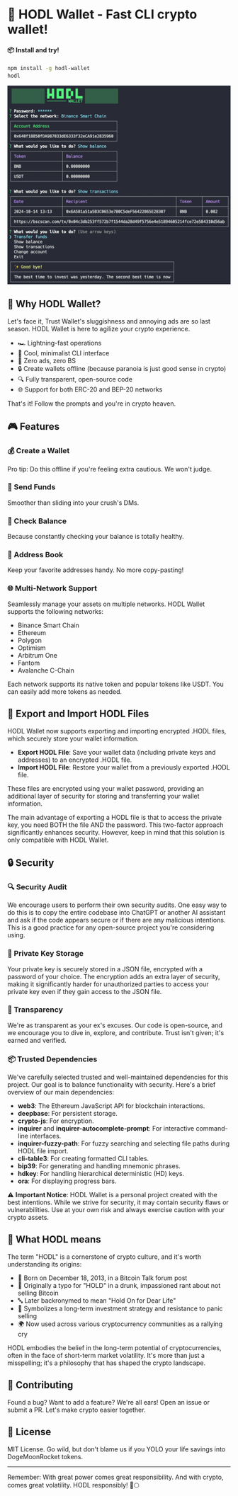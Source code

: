 # 🧊 HODL Wallet - Fast CLI crypto wallet!

#### 📦 Install and try!
```bash
npm install -g hodl-wallet
hodl
```

![HODL Wallet](https://raw.githubusercontent.com/clasen/HODL/refs/heads/master/example.jpg)

## 🚀 Why HODL Wallet?

Let's face it, Trust Wallet's sluggishness and annoying ads are so last season. HODL Wallet is here to agilize your crypto experience.

- 🏎️ Lightning-fast operations
- 🧊 Cool, minimalist CLI interface
- 🚫 Zero ads, zero BS
- 🔒 Create wallets offline (because paranoia is just good sense in crypto)
- 🔍 Fully transparent, open-source code
- 🌐 Support for both ERC-20 and BEP-20 networks

That's it! Follow the prompts and you're in crypto heaven.

## 🎮 Features

### 💰 Create a Wallet

Pro tip: Do this offline if you're feeling extra cautious. We won't judge.

### 💸 Send Funds

Smoother than sliding into your crush's DMs.

### 👀 Check Balance

Because constantly checking your balance is totally healthy.

### 📘 Address Book

Keep your favorite addresses handy. No more copy-pasting!

### 🌐 Multi-Network Support

Seamlessly manage your assets on multiple networks. HODL Wallet supports the following networks:

- Binance Smart Chain
- Ethereum
- Polygon
- Optimism
- Arbitrum One
- Fantom
- Avalanche C-Chain

Each network supports its native token and popular tokens like USDT. You can easily add more tokens as needed.

## 💾 Export and Import HODL Files

HODL Wallet now supports exporting and importing encrypted .HODL files, which securely store your wallet information.

- **Export HODL File**: Save your wallet data (including private keys and addresses) to an encrypted .HODL file.
- **Import HODL File**: Restore your wallet from a previously exported .HODL file.

These files are encrypted using your wallet password, providing an additional layer of security for storing and transferring your wallet information.

The main advantage of exporting a HODL file is that to access the private key, you need BOTH the file AND the password. This two-factor approach significantly enhances security. However, keep in mind that this solution is only compatible with HODL Wallet.

## 🔒 Security

### 🔍 Security Audit

We encourage users to perform their own security audits. One easy way to do this is to copy the entire codebase into ChatGPT or another AI assistant and ask if the code appears secure or if there are any malicious intentions. This is a good practice for any open-source project you're considering using.

### 🔑 Private Key Storage

Your private key is securely stored in a JSON file, encrypted with a password of your choice. The encryption adds an extra layer of security, making it significantly harder for unauthorized parties to access your private key even if they gain access to the JSON file.

### 🔬 Transparency

We're as transparent as your ex's excuses. Our code is open-source, and we encourage you to dive in, explore, and contribute. Trust isn't given; it's earned and verified.

### 📦 Trusted Dependencies

We've carefully selected trusted and well-maintained dependencies for this project. Our goal is to balance functionality with security. Here's a brief overview of our main dependencies:

- **web3**: The Ethereum JavaScript API for blockchain interactions.
- **deepbase**: For persistent storage.
- **crypto-js**: For encryption.
- **inquirer** and **inquirer-autocomplete-prompt**: For interactive command-line interfaces.
- **inquirer-fuzzy-path**: For fuzzy searching and selecting file paths during HODL file import.
- **cli-table3**: For creating formatted CLI tables.
- **bip39**: For generating and handling mnemonic phrases.
- **hdkey**: For handling hierarchical deterministic (HD) keys.
- **ora**: For displaying progress bars.

⚠️ **Important Notice**: HODL Wallet is a personal project created with the best intentions. While we strive for security, it may contain security flaws or vulnerabilities. Use at your own risk and always exercise caution with your crypto assets.

## 📘 What HODL means

The term "HODL" is a cornerstone of crypto culture, and it's worth understanding its origins:

- 🎂 Born on December 18, 2013, in a Bitcoin Talk forum post
- 🍺 Originally a typo for "HOLD" in a drunk, impassioned rant about not selling Bitcoin
- 🔤 Later backronymed to mean "Hold On for Dear Life"
- 💎 Symbolizes a long-term investment strategy and resistance to panic selling
- 🌍 Now used across various cryptocurrency communities as a rallying cry

HODL embodies the belief in the long-term potential of cryptocurrencies, often in the face of short-term market volatility. It's more than just a misspelling; it's a philosophy that has shaped the crypto landscape.

## 🤝 Contributing

Found a bug? Want to add a feature? We're all ears! Open an issue or submit a PR. Let's make crypto easier together.

## 📜 License

MIT License. Go wild, but don't blame us if you YOLO your life savings into DogeMoonRocket tokens.

---

Remember: With great power comes great responsibility. And with crypto, comes great volatility. HODL responsibly! 🚀🌕
